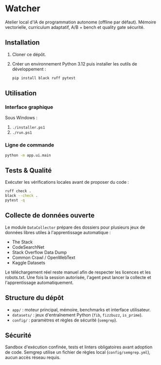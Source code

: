 # Watcher

Atelier local d'IA de programmation autonome (offline par défaut).
Mémoire vectorielle, curriculum adaptatif, A/B + bench et quality gate sécurité.

## Installation

1. Cloner ce dépôt.
2. Créer un environnement Python 3.12 puis installer les outils de développement :

   ```bash
   pip install black ruff pytest
   ```

## Utilisation

### Interface graphique

Sous Windows :

1. `./installer.ps1`
2. `./run.ps1`

### Ligne de commande

```bash
python -m app.ui.main
```

## Tests & Qualité

Exécuter les vérifications locales avant de proposer du code :

```bash
ruff check .
black --check .
pytest -q
```

## Collecte de données ouverte

Le module `DataCollector` prépare des dossiers pour plusieurs jeux de
données libres utiles à l'apprentissage automatique :

- The Stack
- CodeSearchNet
- Stack Overflow Data Dump
- Common Crawl / OpenWebText
- Kaggle Datasets

Le téléchargement réel reste manuel afin de respecter les licences et les
robots.txt. Une fois la session autorisée, l'agent peut lancer la collecte
et l'apprentissage automatiquement.

## Structure du dépôt

- `app/` : moteur principal, mémoire, benchmarks et interface utilisateur.
- `datasets/` : jeux d'entraînement Python (`fib`, `fizzbuzz`, `is_prime`).
- `config/` : paramètres et règles de sécurité (`semgrep`).

## Sécurité

Sandbox d'exécution confinée, tests et linters obligatoires avant adoption de code.
Semgrep utilise un fichier de règles local (`config/semgrep.yml`), aucun accès réseau requis.

